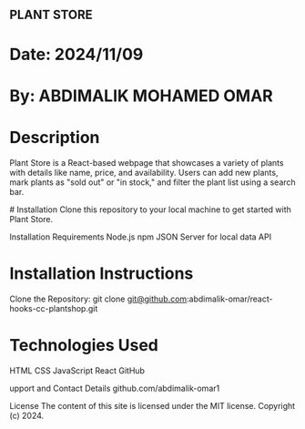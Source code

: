 ## PLANT STORE
# Date: 2024/11/09
# By: ABDIMALIK MOHAMED OMAR


# Description
Plant Store is a React-based webpage that showcases a variety of plants with details like name, price, and availability. Users can add new plants, mark plants as "sold out" or "in stock," and filter the plant list using a search bar.

# Installation
Clone this repository to your local machine to get started with Plant Store.

Installation Requirements
Node.js
npm
JSON Server for local data API

# Installation Instructions
Clone the Repository:
git clone git@github.com:abdimalik-omar/react-hooks-cc-plantshop.git

# Technologies Used
HTML
CSS
JavaScript
React
GitHub

upport and Contact Details
github.com/abdimalik-omar1

License
The content of this site is licensed under the MIT license.
Copyright (c) 2024.